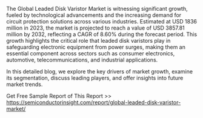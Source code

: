 The Global Leaded Disk Varistor Market is witnessing significant growth, fueled by technological advancements and the increasing demand for circuit protection solutions across various industries. Estimated at USD 1836 million in 2023, the market is projected to reach a value of USD 3857.81 million by 2032, reflecting a CAGR of 8.60% during the forecast period. This growth highlights the critical role that leaded disk varistors play in safeguarding electronic equipment from power surges, making them an essential component across sectors such as consumer electronics, automotive, telecommunications, and industrial applications.

In this detailed blog, we explore the key drivers of market growth, examine its segmentation, discuss leading players, and offer insights into future market trends.

Get Free Sample Report of This Report >> https://semiconductorinsight.com/report/global-leaded-disk-varistor-market/
